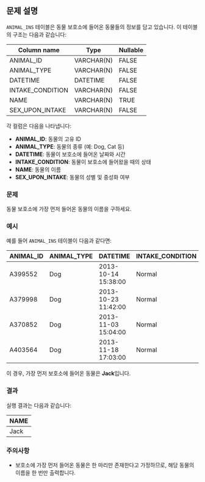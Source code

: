 ## 문제 설명

`ANIMAL_INS` 테이블은 동물 보호소에 들어온 동물들의 정보를 담고 있습니다. 이 테이블의 구조는 다음과 같습니다:

| Column name        | Type       | Nullable |
|--------------------|------------|----------|
| ANIMAL_ID          | VARCHAR(N) | FALSE    |
| ANIMAL_TYPE        | VARCHAR(N) | FALSE    |
| DATETIME           | DATETIME   | FALSE    |
| INTAKE_CONDITION   | VARCHAR(N) | FALSE    |
| NAME               | VARCHAR(N) | TRUE     |
| SEX_UPON_INTAKE    | VARCHAR(N) | FALSE    |

각 컬럼은 다음을 나타냅니다:
- **ANIMAL_ID**: 동물의 고유 ID
- **ANIMAL_TYPE**: 동물의 종류 (예: Dog, Cat 등)
- **DATETIME**: 동물이 보호소에 들어온 날짜와 시간
- **INTAKE_CONDITION**: 동물이 보호소에 들어왔을 때의 상태
- **NAME**: 동물의 이름
- **SEX_UPON_INTAKE**: 동물의 성별 및 중성화 여부

### 문제

동물 보호소에 가장 먼저 들어온 동물의 이름을 구하세요.

### 예시

예를 들어 `ANIMAL_INS` 테이블이 다음과 같다면:

| ANIMAL_ID | ANIMAL_TYPE | DATETIME            | INTAKE_CONDITION | NAME    | SEX_UPON_INTAKE |
|-----------|-------------|---------------------|------------------|---------|-----------------|
| A399552   | Dog         | 2013-10-14 15:38:00 | Normal           | Jack    | Neutered Male   |
| A379998   | Dog         | 2013-10-23 11:42:00 | Normal           | Disciple| Intact Male     |
| A370852   | Dog         | 2013-11-03 15:04:00 | Normal           | Katie   | Spayed Female   |
| A403564   | Dog         | 2013-11-18 17:03:00 | Normal           | Anna    | Spayed Female   |

이 경우, 가장 먼저 보호소에 들어온 동물은 **Jack**입니다.

### 결과

실행 결과는 다음과 같습니다:

| NAME  |
|-------|
| Jack  |

### 주의사항

- 보호소에 가장 먼저 들어온 동물은 한 마리만 존재한다고 가정하므로, 해당 동물의 이름을 한 번만 출력합니다.
